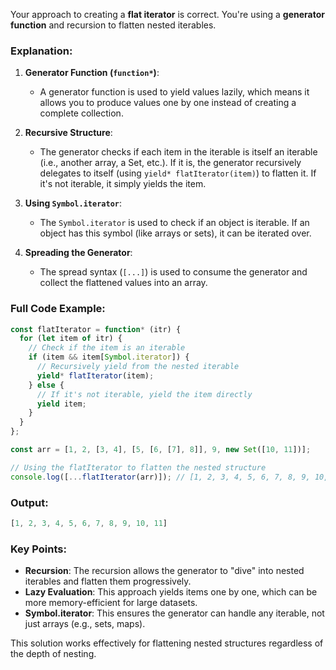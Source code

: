 Your approach to creating a **flat iterator** is correct. You're using a **generator function** and recursion to flatten nested iterables.

### Explanation:

1. **Generator Function (`function*`)**:
   - A generator function is used to yield values lazily, which means it allows you to produce values one by one instead of creating a complete collection.
   
2. **Recursive Structure**:
   - The generator checks if each item in the iterable is itself an iterable (i.e., another array, a Set, etc.). If it is, the generator recursively delegates to itself (using `yield* flatIterator(item)`) to flatten it. If it's not iterable, it simply yields the item.

3. **Using `Symbol.iterator`**:
   - The `Symbol.iterator` is used to check if an object is iterable. If an object has this symbol (like arrays or sets), it can be iterated over.

4. **Spreading the Generator**:
   - The spread syntax (`[...]`) is used to consume the generator and collect the flattened values into an array.

### Full Code Example:

```js
const flatIterator = function* (itr) {
  for (let item of itr) {
    // Check if the item is an iterable
    if (item && item[Symbol.iterator]) {
      // Recursively yield from the nested iterable
      yield* flatIterator(item);
    } else {
      // If it's not iterable, yield the item directly
      yield item;
    }
  }
};

const arr = [1, 2, [3, 4], [5, [6, [7], 8]], 9, new Set([10, 11])];

// Using the flatIterator to flatten the nested structure
console.log([...flatIterator(arr)]); // [1, 2, 3, 4, 5, 6, 7, 8, 9, 10, 11]
```

### Output:
```js
[1, 2, 3, 4, 5, 6, 7, 8, 9, 10, 11]
```

### Key Points:
- **Recursion**: The recursion allows the generator to "dive" into nested iterables and flatten them progressively.
- **Lazy Evaluation**: This approach yields items one by one, which can be more memory-efficient for large datasets.
- **Symbol.iterator**: This ensures the generator can handle any iterable, not just arrays (e.g., sets, maps).

This solution works effectively for flattening nested structures regardless of the depth of nesting.